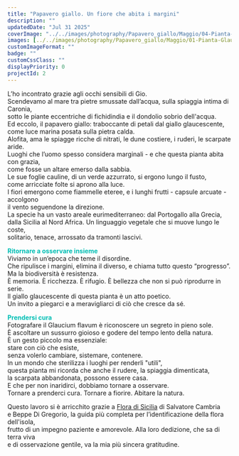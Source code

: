 ```yaml
---
title: "Papavero giallo. Un fiore che abita i margini"
description: ""
updatedDate: "Jul 31 2025"
coverImage: "../../images/photography/Papavero_giallo/Maggio/04-Pianta-Glaucium_flavum-Papavero_giallo-cornuto-flora-Sicilia-Caronia-maggio-bocciolo.JPG"
images: [../../images/photography/Papavero_giallo/Maggio/01-Pianta-Glaucium_flavum-Papavero_giallo-cornuto-flora-Sicilia-Caronia-maggio-bocciolo.JPG,../../images/photography/Papavero_giallo/Maggio/02-Pianta-Glaucium_flavum-Papavero_giallo-cornuto-flora-Sicilia-Caronia-maggio-bocciolo.JPG,../../images/photography/Papavero_giallo/Maggio/03-Pianta-Glaucium_flavum-Papavero_giallo-cornuto-flora-Sicilia-Caronia-maggio-bocciolo.JPG,../../images/photography/Papavero_giallo/Maggio/04-Pianta-Glaucium_flavum-Papavero_giallo-cornuto-flora-Sicilia-Caronia-maggio-bocciolo.JPG,../../images/photography/Papavero_giallo/Maggio/05-Pianta-Glaucium_flavum-Papavero_giallo-cornuto-flora-Sicilia-Caronia-maggio-fiore-giallo-ciottoli.JPG,../../images/photography/Papavero_giallo/Maggio/05-Pianta-Glaucium_flavum-Papavero_giallo-cornuto-flora-Sicilia-Caronia-maggio-fiore.JPG,../../images/photography/Papavero_giallo/Maggio/06-Pianta-Glaucium_flavum-Papavero_giallo-cornuto-flora-Sicilia-Caronia-maggio-bocciolo.JPG,../../images/photography/Papavero_giallo/Giugno/07-Pianta-Glaucium_flavum-Papavero_giallo-cornuto-flora-Sicilia-Caronia-giugno-fiori-fioritura.JPG,../../images/photography/Papavero_giallo/Giugno/08-Pianta-Glaucium_flavum-Papavero_giallo-cornuto-flora-Sicilia-Caronia-giugno-fiori-fichidindia-ciottoli-spiaggia.JPG,../../images/photography/Papavero_giallo/Giugno/09-Pianta-Glaucium_flavum-Papavero_giallo-cornuto-flora-Sicilia-Caronia-giugno-bocciolo-frutto-capsula-semi-fiore.JPG,../../images/photography/Papavero_giallo/Giugno/10-Pianta-Glaucium_flavum-Papavero_giallo-cornuto-flora-Sicilia-Caronia-giugno-bocciolo.JPG,../../images/photography/Papavero_giallo/Giugno/11-Pianta-Glaucium_flavum-Papavero_giallo-cornuto-flora-Sicilia-Caronia-giugno-fiore.JPG,../../images/photography/Papavero_giallo/Giugno/12-Pianta-Glaucium_flavum-Papavero_giallo-cornuto-flora-Sicilia-Caronia-giugno-fiore.JPG,../../images/photography/Papavero_giallo/Giugno/13-Pianta-Glaucium_flavum-Papavero_giallo-cornuto-flora-Sicilia-Caronia-giugno-fiori-spiaggia-ciottoli.JPG,../../images/photography/Papavero_giallo/Giugno/14-Pianta-Glaucium_flavum-Papavero_giallo-cornuto-flora-Sicilia-Caronia-giugno-fiori.JPG,../../images/photography/Papavero_giallo/Giugno/15-Pianta-Glaucium_flavum-Papavero_giallo-cornuto-flora-Sicilia-Caronia-giugno-fiore.JPG,../../images/photography/Papavero_giallo/Giugno/16-Pianta-Glaucium_flavum-Papavero_giallo-cornuto-flora-Sicilia-Caronia-giugno-fiori.JPG,../../images/photography/Papavero_giallo/Luglio/17-Pianta-Glaucium_flavum-Papavero_giallo-cornuto-flora-Sicilia-Caronia-luglio-foglie_cauline.JPG,../../images/photography/Papavero_giallo/Luglio/18-Pianta-Glaucium_flavum-Papavero_giallo-cornuto-flora-Sicilia-Caronia-luglio-foglie_cauline.JPG,../../images/photography/Papavero_giallo/Luglio/19-Pianta-Glaucium_flavum-Papavero_giallo-cornuto-flora-Sicilia-Caronia-luglio-frutti-fiore.JPG,../../images/photography/Papavero_giallo/Luglio/20-Pianta-Glaucium_flavum-Papavero_giallo-cornuto-flora-Sicilia-Caronia-luglio-fiore.JPG,../../images/photography/Papavero_giallo/Luglio/21-Pianta-Glaucium_flavum-Papavero_giallo-cornuto-flora-Sicilia-Caronia-luglio-foglie_cauline-fiore.JPG,../../images/photography/Papavero_giallo/Luglio/22-Pianta-Glaucium_flavum-Papavero_giallo-cornuto-flora-Sicilia-Caronia-luglio-foglie_cauline.JPG,../../images/photography/Papavero_giallo/Luglio/23-Pianta-Glaucium_flavum-Papavero_giallo-cornuto-flora-Sicilia-Caronia-luglio-fiore.JPG,../../images/photography/Papavero_giallo/Luglio/24-Pianta-Glaucium_flavum-Papavero_giallo-cornuto-flora-Sicilia-Caronia-luglio.JPG,../../images/photography/Papavero_giallo/Luglio/25-Pianta-Glaucium_flavum-Papavero_giallo-cornuto-flora-Sicilia-Caronia-luglio-petalo-pistilli-pietre-ciottoli-spiaggia.JPG]
customImageFormat: ""
badge: ""
customCssClass: ""
displayPriority: 0
projectId: 2
---
```


L’ho incontrato grazie agli occhi sensibili di Gio.  
Scendevamo al mare tra pietre smussate dall’acqua, sulla spiaggia intima di Caronia,  
sotto le piante eccentriche di fichidindia e il dondolio sobrio dell'acqua.  
Ed eccolo, il papavero giallo: traboccante di petali dal giallo glaucescente,  
come luce marina posata sulla pietra calda.  
Alofita, ama le spiagge ricche di nitrati, le dune costiere, i ruderi, le scarpate aride.  
Luoghi che l’uomo spesso considera marginali - e che questa pianta abita con grazia,  
come fosse un altare emerso dalla sabbia.  
Le sue foglie cauline, di un verde azzurrato, si ergono lungo il fusto,  
come arricciate folte si aprono alla luce.  
I fiori emergono come fiammelle eteree, e i lunghi frutti - capsule arcuate - accolgono  
il vento seguendone la direzione.  
La specie ha un vasto areale eurimediterraneo: dal Portogallo alla Grecia,  
dalla Sicilia al Nord Africa. Un linguaggio vegetale che si muove lungo le coste,  
solitario, tenace, arrossato da tramonti lascivi.  
  
  
<span style="color:#00BEB4">**Ritornare a osservare insieme**</span>  
Viviamo in un’epoca che teme il disordine.  
Che ripulisce i margini, elimina il diverso, e chiama tutto questo “progresso”.  
Ma la biodiversità è resistenza.  
È memoria. È ricchezza. È rifugio. È bellezza che non si può riprodurre in serie.  
Il giallo glaucescente di questa pianta è un atto poetico.  
Un invito a piegarci e a meravigliarci di ciò che cresce da sé.  
  
  
<span style="color:#00BEB4">**Prendersi cura**</span>  
Fotografare il Glaucium flavum è riconoscere un segreto in pieno sole.  
È ascoltare un sussurro gioioso e godere del tempo lento della natura.  
È un gesto piccolo ma essenziale:  
stare con ciò che esiste,  
senza volerlo cambiare, sistemare, contenere.  
In un mondo che sterilizza i luoghi per renderli "utili",  
questa pianta mi ricorda che anche il rudere, la spiaggia dimenticata,  
la scarpata abbandonata, possono essere casa.  
E che per non inaridirci, dobbiamo tornare a osservare.  
Tornare a prenderci cura. Tornare a fiorire. Abitare la natura.  
  
Questo lavoro si è arricchito grazie a
<a href="https://www.edizionidanaus.com/catalogo/prodotto/flora-di-sicilia-e-delle-isole-circumsiciliane.html" target="_blank">Flora di Sicilia</a>
di Salvatore Cambria  
e Beppe Di Gregorio, la guida più completa per l’identificazione della flora dell'isola,  
frutto di un impegno paziente e amorevole. Alla loro dedizione, che sa di terra viva  
e di osservazione gentile, va la mia più sincera gratitudine.  
